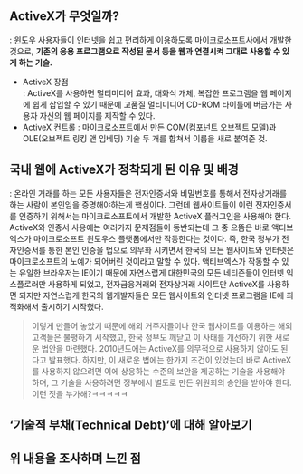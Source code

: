 ## ActiveX가 무엇일까? <br>
: 윈도우 사용자들이 인터넷을 쉽고 편리하게 이용하도록 마이크로소프트사에서 개발한 것으로, **기존의 응용 프로그램으로 작성된 문서 등을 웹과 연결시켜 그대로 사용할 수 있게 하는 기술.** <br>
* ActiveX 장점 <br>
: ActiveX를 사용하면 멀티미디어 효과, 대화식 개체, 복잡한 프로그램을 웹 페이지에 쉽게 삽입할 수 있기 때문에 고품질 멀티미디어 CD-ROM 타이틀에 버금가는 사용자 자신의 웹 페이지를 제작할 수 있다. <br>
* ActiveX 컨트롤 : 마이크로소프트에서 만든 COM(컴포넌트 오브젝트 모델)과 OLE(오브젝트 링킹 앤 임베딩) 기술 두 개를 합쳐서 이름을 새로 붙여준 것. <br> 
## 국내 웹에 ActiveX가 정착되게 된 이유 및 배경 <br> 
: 온라인 거래를 하는 모든 사용자들은 전자인증서와 비밀번호를 통해서 전자상거래를 하는 사람이 본인임을 증명해야하는게 핵심이다. 그런데 웹사이트들이 이런 전자인증서를 인증하기 위해서는 마이크로소프트에서 개발한 ActiveX 플러그인을 사용해야 한다. ActiveX와 인증서 사용에는 여러가지 문제점들이 동반되는데 그 중 으뜸은 바로 액티브엑스가 마이크로소프트 윈도우스 플랫폼에서만 작동한다는 것이다. 즉, 한국 정부가 전자인증서를 통한 본인 인증을 법으로 의무화 시키면서 한국의 모든 웹사이트와 인터넷은 마이크로소프트의 노예가 되어버린 것이라고 말할 수 있다. 액티브엑스가 작동할 수 있는 유일한 브라우저는 IE이기 때문에 자연스럽게 대한민국의 모든 네티즌들이 인터넷 익스플로러만 사용하게 되었고, 전자금융거래와 전자상거래 사이트만 ActiveX를 사용하면 되지만 자연스럽게 한국의 웹개발자들은 모든 웹사이트와 인터넷 프로그램을 IE에 최적화해서 출시하기 시작했다. <br> 
>이렇게 만들어 놓았기 때문에 해외 거주자들이나 한국 웹사이트를 이용하는 해외 고객들은 불평하기 시작했고, 한국 정부도 깨닫고 이 사태를 개선하기 위한 새로운 법안을 마련했다. 2010년도에는 ActiveX를 의무적으로 사용하지 않아도 된다고 발표했다. 하지만, 이 새로운 법에는 한가지 조건이 있었는데 바로 ActiveX를 사용하지 않으려면 이에 상응하는 수준의 보안을 제공하는 기술을 사용해야 하며, 그 기술을 사용하려면 정부에서 별도로 만든 위원회의 승인을 받아야 한다. 이런 짓을 누가해?ㅋㅋㅋㅋㅋ<br>

## ‘기술적 부채(Technical Debt)’에 대해 알아보기 <br> 
## 위 내용을 조사하며 느낀 점 <br>
